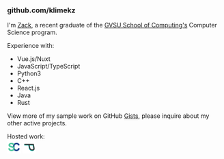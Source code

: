 ### github.com/klimekz

I'm [Zack](https://www.linkedin.com/in/zackklimek), a recent graduate of the [GVSU School of Computing's](https://www.gvsu.edu/cis) Computer Science program.

Experience with:
-  Vue.js/Nuxt
-  JavaScript/TypeScript
-  Python3
-  C++
-  React.js
-  Java
-  Rust

View more of my sample work on GitHub [Gists](https://gists.github.com/klimekz), please inquire about my other active projects.


Hosted work:
<br>
[![Hosted project](scico-32x32.png)](https://statcountdown.com)
[![Hosted project](p32x32.png)](https://post-notes.vercel.app)

